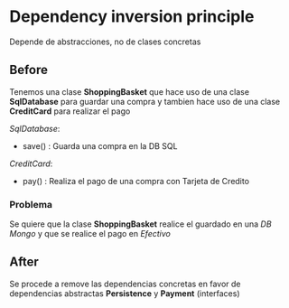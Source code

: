 # Dependency inversion principle

Depende de abstracciones, no de clases concretas

## Before

Tenemos una clase **ShoppingBasket** que hace uso de una clase **SqlDatabase** para guardar una compra y tambien hace uso de una clase **CreditCard** para realizar el pago

_SqlDatabase_:

-   save() : Guarda una compra en la DB SQL

_CreditCard_:

-   pay() : Realiza el pago de una compra con Tarjeta de Credito

### Problema

Se quiere que la clase **ShoppingBasket** realice el guardado en una _DB Mongo_ y que se realice el pago en _Efectivo_

## After

Se procede a remove las dependencias concretas en favor de dependencias abstractas **Persistence** y **Payment** (interfaces)

